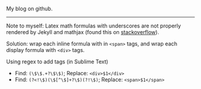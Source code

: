 My blog on github.


----

Note to myself: Latex math formulas with underscores are not properly rendered by Jekyll and mathjax (found this on [stackoverflow](https://stackoverflow.com/questions/49970549/trouble-rendering-some-latex-syntax-in-mathjax-with-jekyll-on-github-pages)).

Solution: wrap each inline formula with in `<span>` tags, and wrap each display formula with `<div>` tags.

Using regex to add tags (in Sublime Text)

- Find: ``(\$\$.+?\$\$)``; Replace: ``<div>$1</div>``
- Find: ``(?<!\$)(\$[^\$]+?\$)(?!\$)``; Replace: ``<span>$1</span>``
